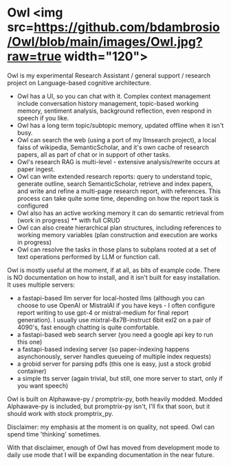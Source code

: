 # Owl <img src=https://github.com/bdambrosio/Owl/blob/main/images/Owl.jpg?raw=true width="120">
Owl is my experimental Research Assistant / general support / research project on Language-based cognitive architecture. 
* Owl has a UI, so you can chat with it. Complex context management include conversation history management, topic-based working memory, sentiment analysis, background reflection, even respond in speech if you like.
* Owl has a long term topic/subtopic memory, updated offline when it isn't busy.
* Owl can search the web (using a port of my llmsearch project), a local faiss of wikipedia, SemanticScholar, and it's own cache of research papers, all as part of chat or in support of other tasks.
* Owl's research RAG is multi-level - extensive analysis/rewrite occurs at paper ingest.
* Owl can write extended research reports: query to understand topic, generate outline, search SemanticScholar, retrieve and index papers, and write and refine a multi-page research report, with references. This process can take quite some time, depending on how the report task is configured
* Owl also has an active working memory it can do semantic retrieval from (work in progress)
    ** with full CRUD
* Owl can also create hierarchical plan structures, including references to working memory variables (plan construction and execution are works in progress)
* Owl can resolve the tasks in those plans to subplans rooted at a set of text operations performed by LLM or function call.

Owl is mostly useful at  the moment, if at all, as bits of example code. There is NO documentation on how to install, and it isn't built for easy installation. It uses multiple servers: 
* a fastapi-based llm server for local-hosted llms (although you can choose to use OpenAI or MistralAI if you have keys - I often configure report writing to use gpt-4 or mistral-medium for final report generation). I usually use mixtral-8x7B-instruct 6bit exl2 on a pair of 4090's, fast enough chatting is quite comfortable.
* a fastapi-based web search server (you need a google api key to run this one)
* a fastapi-based indexing server (so paper-indexing happens asynchonously, server handles queueing of multiple index requests)
* a grobid server for parsing pdfs (this one is easy, just a stock grobid container)
* a simple tts server (again trivial, but still, one more server to start, only if you want speech)

Owl is built on Alphawave-py / promptrix-py, both heavily modded. Modded Alphawave-py is included, but promptrix-py isn't, I'll fix that soon, but it should work with stock promptrix_py.

Disclaimer: my emphasis at the moment is on quality, not speed. Owl can spend time 'thinking' sometimes.

With that disclaimer, enough of Owl has moved from development mode to daily use mode that I will be expanding documentation in the near future. 

